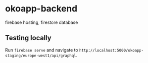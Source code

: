 # okoapp-backend
firebase hosting, firestore database


## Testing locally

Run `firebase serve` and navigate to `http://localhost:5000/okoapp-staging/europe-west1/api/graphql`.